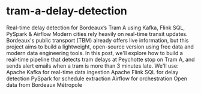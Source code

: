 # tram-a-delay-detection
 Real-time delay detection for Bordeaux’s Tram A using Kafka, Flink SQL, PySpark &amp; Airflow
 Modern cities rely heavily on real-time transit updates. Bordeaux's public transport (TBM) already offers live information, but this project aims to build a lightweight, open-source version using free data and modern data engineering tools.
In this post, we'll explore how to build a real-time pipeline that detects tram delays at Peychotte stop on Tram A, and sends alert emails when a tram is more than 3 minutes late.
We'll use:
Apache Kafka for real-time data ingestion
Apache Flink SQL for delay detection
PySpark for schedule extraction
Airflow for orchestration
Open data from Bordeaux Métropole
